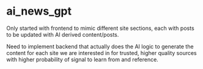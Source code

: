 # ai_news_gpt

Only started with frontend to mimic different site sections, each with posts to be updated with AI derived content/posts.

Need to implement backend that actually does the AI logic to generate the content for each site we are interested in
for trusted, higher quality sources with higher probability of signal to learn from and reference.
